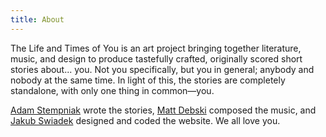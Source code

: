 ```yaml
---
title: About
---
```


The Life and Times of You is an art project bringing together literature, music, and design to produce tastefully crafted, originally scored short stories about... you. Not you specifically, but you in general; anybody and nobody at the same time. In light of this, the stories are completely standalone, with only one thing in common—you.


[Adam Stempniak][1] wrote the stories, [Matt Debski][2] composed the music, and [Jakub Swiadek][3] designed and coded the website. We all love you.

[1]: https://www.facebook.com/adamstempniak
[2]: http://soundsbyele.com
[3]: http://swiadek.org
